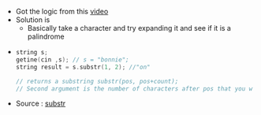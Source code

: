 - Got the logic from this [video](https://youtu.be/XYQecbcd6_c)
- Solution is
	- Basically take a character and try expanding it and see if it is a palindrome
-
  ```c++
  string s;
  getine(cin ,s); // s = "bonnie";
  string result = s.substr(1, 2); //"on"
  
  // returns a substring substr(pos, pos+count);
  // Second argument is the number of characters after pos that you want to include. Not the end index
  ```
- Source : [substr](https://stackoverflow.com/questions/27992264/c-equivalent-of-python-string-slice)
